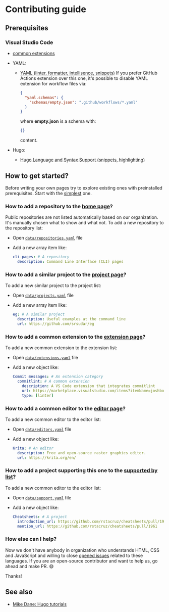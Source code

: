 # Contributing guide

## Prerequisites

### Visual Studio Code

- [common extensions](https://command-line-interface-pages.github.io/site.github.io/extensions/)
- YAML:
  - [YAML (linter, formatter, intellisence, snippets)](https://marketplace.visualstudio.com/items?itemName=redhat.vscode-yaml)
    If you prefer GitHub Actions extension over this one, it's possible
    to disable YAML extension for workflow files via:

    ```json
    {
      "yaml.schemas": {
        "schemas/empty.json": ".github/workflows/*.yaml"
      }
    }
    ```

    where **empty.json** is a schema with:

    ```json
    {}
    ```

    content.

- Hugo:
  - [Hugo Language and Syntax Support (snippets, highlighting)](https://marketplace.visualstudio.com/items?itemName=redhat.vscode-yaml)

## How to get started?

Before writing your own pages try to explore existing ones with preinstalled
prerequisites. Start with the [simplest](./content/goals.md) one.

### How to add a repository to the [home page][home]?

Public repositories are not listed automatically based on our organization.
It's manually chosen what to show and what not. To add a new repository to
the repository list:

- Open [`data/repositories.yaml`](./data/repositories.yaml) file
- Add a new array item like:

  ```yaml
  cli-pages: # A repository
    description: Command Line Interface (CLI) pages
  ```

[home]: https://command-line-interface-pages.github.io/site.github.io/

### How to add a similar project to the [project page][projects]?

To add a new similar project to the project list:

- Open [`data/projects.yaml`](./data/projects.yaml) file
- Add a new array item like:

  ```yaml
  eg: # A similar project
    description: Useful examples at the command line
    url: https://github.com/srsudar/eg
  ```

[projects]: https://command-line-interface-pages.github.io/site.github.io/projects/

### How to add a common extension to the [extension page][extensions]?

To add a new common extension to the extension list:

- Open [`data/extensions.yaml`](./data/extensions.yaml) file
- Add a new object like:

  ```yaml
  Commit messages: # An extension category
    commitlint: # A common extension
      description: A VS Code extension that integrates commitlint
      url: https://marketplace.visualstudio.com/items?itemName=joshbolduc.commitlint
      type: [linter]
  ```

[extensions]: https://command-line-interface-pages.github.io/site.github.io/extensions/

### How to add a common editor to the [editor page][editors]?

To add a new common editor to the editor list:

- Open [`data/editors.yaml`](./data/editors.yaml) file
- Add a new object like:

  ```yaml
  Krita: # An editor
    description: Free and open-source raster graphics editor.
    url: https://krita.org/en/
  ```

[editors]: https://command-line-interface-pages.github.io/site.github.io/editors/

### How to add a project supporting this one to the [supported by list][support]?

To add a new common editor to the editor list:

- Open [`data/support.yaml`](./data/support.yaml) file
- Add a new object like:

  ```yaml
  Cheatsheets: # A project
    introduction_url: https://github.com/rstacruz/cheatsheets/pull/1953
    mention_url: https://github.com/rstacruz/cheatsheets/pull/1961
  ```

[support]: https://command-line-interface-pages.github.io/site.github.io/about/#supported-by-

### How else can I help?

Now we don't have anybody in organization who understands HTML, CSS and
JavaScript and willing to close [opened issues][issues]
related to these languages. If you are an open-source contributor and want to
help us, go ahead and make PR. 😄

Thanks!

[issues]: https://github.com/command-line-interface-pages/site.github.io/issues?q=is%3Aissue+is%3Aopen+label%3A%22help+wanted%22

## See also

- [Mike Dane: Hugo tutorials][mike_dane_playlist]

[mike_dane_playlist]: https://www.youtube.com/watch?v=qtIqKaDlqXo&list=PLLAZ4kZ9dFpOnyRlyS-liKL5ReHDcj4G3
